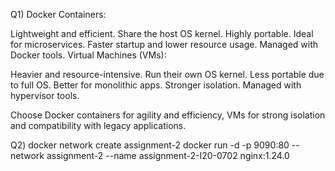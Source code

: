 Q1)
Docker Containers:

Lightweight and efficient.
Share the host OS kernel.
Highly portable.
Ideal for microservices.
Faster startup and lower resource usage.
Managed with Docker tools.
Virtual Machines (VMs):

Heavier and resource-intensive.
Run their own OS kernel.
Less portable due to full OS.
Better for monolithic apps.
Stronger isolation.
Managed with hypervisor tools.

Choose Docker containers for agility and efficiency, VMs for strong isolation and compatibility with legacy applications.

Q2)
docker network create assignment-2
docker run -d -p 9090:80 --network assignment-2 --name assignment-2-I20-0702 nginx:1.24.0
